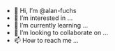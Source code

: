 - 👋 Hi, I’m @alan-fuchs
- 👀 I’m interested in ...
- 🌱 I’m currently learning ...
- 💞️ I’m looking to collaborate on ...
- 📫 How to reach me ...

<!---
alan-fuchs/alan-fuchs is a ✨ special ✨ repository because its `README.md` (this file) appears on your GitHub profile.
You can click the Preview link to take a look at your changes.
--->
